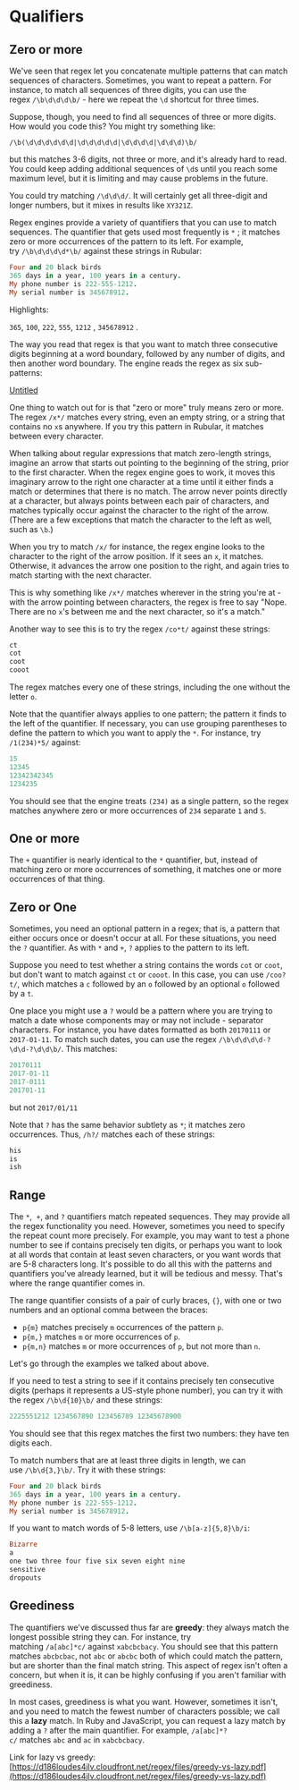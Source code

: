 # Qualifiers

## Zero or more

We've seen that regex let you concatenate multiple patterns that can match sequences of characters. Sometimes, you want to repeat a pattern. For instance, to match all sequences of three digits, you can use the regex `/\b\d\d\d\b/` - here we repeat the `\d` shortcut for three times.

Suppose, though, you need to find all sequences of three or more digits. How would you code this? You might try something like:

```
/\b(\d\d\d\d\d\d|\d\d\d\d\d|\d\d\d\d|\d\d\d)\b/

```

but this matches 3-6 digits, not three or more, and it's already hard to read. You could keep adding additional sequences of `\d`s until you reach some maximum level, but it is limiting and may cause problems in the future.

You could try matching `/\d\d\d/`. It will certainly get all three-digit and longer numbers, but it mixes in results like `XY321Z`.

Regex engines provide a variety of quantifiers that you can use to match sequences. The quantifier that gets used most frequently is `*` ; it matches zero or more occurrences of the pattern to its left. For example, try `/\b\d\d\d\d*\b/` against these strings in Rubular:

```ruby
Four and 20 black birds
365 days in a year, 100 years in a century.
My phone number is 222-555-1212.
My serial number is 345678912.
```

Highlights:

`365`, `100`, `222`, `555`, `1212` , `345678912` .

The way you read that regex is that you want to match three consecutive digits beginning at a word boundary, followed by any number of digits, and then another word boundary. The engine reads the regex as six sub-patterns:

[Untitled](https://www.notion.so/aa60953fb5c944d3b2b255f1cf80849a)

One thing to watch out for is that "zero or more" truly means zero or more. The regex `/x*/` matches every string, even an empty string, or a string that contains no `x`s anywhere. If you try this pattern in Rubular, it matches between every character.

When talking about regular expressions that match zero-length strings, imagine an arrow that starts out pointing to the beginning of the string, prior to the first character. When the regex engine goes to work, it moves this imaginary arrow to the right one character at a time until it either finds a match or determines that there is no match. The arrow never points directly at a character, but always points between each pair of characters, and matches typically occur against the character to the right of the arrow. (There are a few exceptions that match the character to the left as well, such as `\b`.)

When you try to match `/x/` for instance, the regex engine looks to the character to the right of the arrow position. If it sees an `x`, it matches. Otherwise, it advances the arrow one position to the right, and again tries to match starting with the next character.

This is why something like `/x*/` matches wherever in the string you're at - with the arrow pointing between characters, the regex is free to say "Nope. There are no `x`'s between me and the next character, so it's a match."

Another way to see this is to try the regex `/co*t/` against these strings:

```ruby
ct
cot
coot
cooot
```

The regex matches every one of these strings, including the one without the letter `o`.

Note that the quantifier always applies to one pattern; the pattern it finds to the left of the quantifier. If necessary, you can use grouping parentheses to define the pattern to which you want to apply the `*`. For instance, try `/1(234)*5/` against:

```ruby
15
12345
12342342345
1234235
```

You should see that the engine treats `(234)` as a single pattern, so the regex matches anywhere zero or more occurrences of `234` separate `1` and `5`.

## One or more

The `+` quantifier is nearly identical to the `*` quantifier, but, instead of matching zero or more occurrences of something, it matches one or more occurrences of that thing.

## Zero or One

Sometimes, you need an optional pattern in a regex; that is, a pattern that either occurs once or doesn't occur at all. For these situations, you need the `?` quantifier. As with `*` and `+`, `?` applies to the pattern to its left.

Suppose you need to test whether a string contains the words `cot` or `coot`, but don't want to match against `ct` or `cooot`. In this case, you can use `/coo?t/`, which matches a `c` followed by an `o` followed by an optional `o` followed by a `t`.

One place you might use a `?` would be a pattern where you are trying to match a date whose components may or may not include - separator characters. For instance, you have dates formatted as both `20170111` or `2017-01-11`. To match such dates, you can use the regex `/\b\d\d\d\d-?\d\d-?\d\d\b/`. This matches:

```ruby
20170111
2017-01-11
2017-0111
201701-11
```

but not `2017/01/11`

Note that `?` has the same behavior subtlety as `*`; it matches zero occurrences. Thus, `/h?/` matches each of these strings:

```ruby
his
is
ish
```

## Range

The `*`,  `+`, and `?` quantifiers match repeated sequences. They may provide all the regex functionality you need. However, sometimes you need to specify the repeat count more precisely. For example, you may want to test a phone number to see if contains precisely ten digits, or perhaps you want to look at all words that contain at least seven characters, or you want words that are 5-8 characters long. It's possible to do all this with the patterns and quantifiers you've already learned, but it will be tedious and messy. That's where the range quantifier comes in.

The range quantifier consists of a pair of curly braces, `{}`, with one or two numbers and an optional comma between the braces:

- `p{m}` matches precisely `m` occurrences of the pattern `p`.
- `p{m,}` matches `m` or more occurrences of `p`.
- `p{m,n}` matches `m` or more occurrences of `p`, but not more than `n`.

Let's go through the examples we talked about above.

If you need to test a string to see if it contains precisely ten consecutive digits (perhaps it represents a US-style phone number), you can try it with the regex `/\b\d{10}\b/` and these strings:

```ruby
2225551212 1234567890 123456789 12345678900
```

You should see that this regex matches the first two numbers: they have ten digits each.

To match numbers that are at least three digits in length, we can use `/\b\d{3,}\b/`. Try it with these strings:

```ruby
Four and 20 black birds
365 days in a year, 100 years in a century.
My phone number is 222-555-1212.
My serial number is 345678912.
```

If you want to match words of 5-8 letters, use `/\b[a-z]{5,8}\b/i`:

```ruby
Bizarre
a
one two three four five six seven eight nine
sensitive
dropouts 
```

## Greediness

The quantifiers we've discussed thus far are **greedy**: they always match the longest possible string they can. For instance, try matching `/a[abc]*c/` against `xabcbcbacy`. You should see that this pattern matches `abcbcbac`, not `abc` or `abcbc` both of which could match the pattern, but are shorter than the final match string. This aspect of regex isn't often a concern, but when it is, it can be highly confusing if you aren't familiar with greediness.

In most cases, greediness is what you want. However, sometimes it isn't, and you need to match the fewest number of characters possible; we call this a **lazy** match. In Ruby and JavaScript, you can request a lazy match by adding a `?` after the main quantifier. For example, `/a[abc]*?c/` matches `abc` and `ac` in `xabcbcbacy`.

Link for lazy vs greedy: [https://d186loudes4jlv.cloudfront.net/regex/files/greedy-vs-lazy.pdf](https://d186loudes4jlv.cloudfront.net/regex/files/greedy-vs-lazy.pdf)